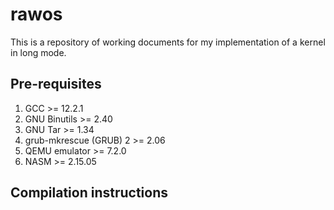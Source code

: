 # rawos

This is a repository of working documents for my implementation of a kernel in long mode.

## Pre-requisites
1. GCC >= 12.2.1
2. GNU Binutils >= 2.40
3. GNU Tar >= 1.34
4. grub-mkrescue (GRUB) 2 >= 2.06
5. QEMU emulator >= 7.2.0
6. NASM >= 2.15.05 

## Compilation instructions